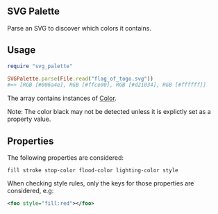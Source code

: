 ## SVG Palette

Parse an SVG to discover which colors it contains.

## Usage

```ruby
require "svg_palette"

SVGPalette.parse(File.read("flag_of_togo.svg"))
#=> [RGB [#006a4e], RGB [#ffce00], RGB [#d21034], RGB [#ffffff]]
```

The array contains instances of [Color](http://rubydoc.info/gems/color/1.4.1/frames).

Note: The color black may not be detected unless it is explictly set as a property value.

## Properties

The following properties are considered:

```
fill stroke stop-color flood-color lighting-color style
```

When checking style rules, only the keys for those properties are considered, e.g:

```xml
<foo style="fill:red"></foo>
```
